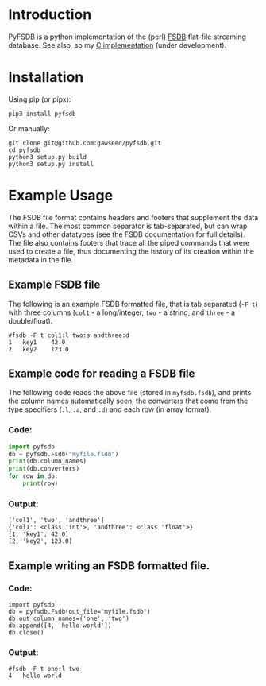 # Introduction

PyFSDB is a python implementation of the (perl) [FSDB] flat-file
streaming database.  See also, so my [C implementation] (under
development).

[FSDB]: https://www.isi.edu/~johnh/SOFTWARE/FSDB/
[C implementation]: https://github.com/hardaker/fsdb-clib

# Installation

Using pip (or pipx):

```
pip3 install pyfsdb
```

Or manually:

```
git clone git@github.com:gawseed/pyfsdb.git
cd pyfsdb
python3 setup.py build
python3 setup.py install
```

# Example Usage

The FSDB file format contains headers and footers that supplement the
data within a file.  The most common separator is tab-separated, but
can wrap CSVs and other datatypes (see the FSDB documentation for full
details).  The file also contains footers that trace all the piped
commands that were used to create a file, thus documenting the history
of its creation within the metadata in the file.

## Example FSDB file

The following is an example FSDB formatted file, that is tab separated
(`-F t`) with three columns (`col1` - a long/integer, `two` - a
string, and `three` - a double/float).

```
#fsdb -F t col1:l two:s andthree:d
1	key1	42.0
2	key2	123.0
```

## Example code for reading a FSDB file

The following code reads the above file (stored in `myfsdb.fsdb`), and
prints the column names automatically seen, the converters that come
from the type specifiers (`:l`, `:a`, and `:d`) and each row (in array format).

### Code:

``` python
import pyfsdb
db = pyfsdb.Fsdb("myfile.fsdb")
print(db.column_names)
print(db.converters)
for row in db:
    print(row)
```

### Output:

```
['col1', 'two', 'andthree']
{'col1': <class 'int'>, 'andthree': <class 'float'>}
[1, 'key1', 42.0]
[2, 'key2', 123.0]
```

## Example writing an FSDB formatted file.

### Code:

```
import pyfsdb
db = pyfsdb.Fsdb(out_file="myfile.fsdb")
db.out_column_names=('one', 'two')
db.append([4, 'hello world'])
db.close()
```

### Output:

```
#fsdb -F t one:l two
4	hello world
```
